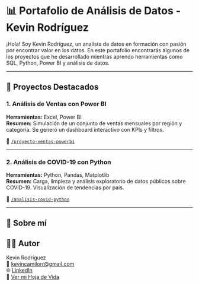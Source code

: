 # 📊 Portafolio de Análisis de Datos - Kevin Rodríguez

¡Hola! Soy Kevin Rodríguez, un analista de datos en formación con pasión por encontrar valor en los datos. En este portafolio encontrarás algunos de los proyectos que he desarrollado mientras aprendo herramientas como SQL, Python, Power BI y análisis de datos.

---

## 🚀 Proyectos Destacados

### 1. Análisis de Ventas con Power BI
**Herramientas:** Excel, Power BI  
**Resumen:** Simulación de un conjunto de ventas mensuales por región y categoría. Se generó un dashboard interactivo con KPIs y filtros.

📁 [`/proyecto-ventas-powerbi`](./proyecto-ventas-powerbi)

---

### 2. Análisis de COVID-19 con Python
**Herramientas:** Python, Pandas, Matplotlib  
**Resumen:** Carga, limpieza y análisis exploratorio de datos públicos sobre COVID-19. Visualización de tendencias por país.

📁 [`/analisis-covid-python`](./analisis-covid-python)

---

## 📄 Sobre mí

## 👨‍💻 Autor

Kevin Rodríguez  
📧 kevincamilorr@gmail.com  
🌐 [LinkedIn](https://www.linkedin.com/in/datacamilorivera/)  
📄 [Ver mi Hoja de Vida](KevinRodriguez_CV.pdf)

